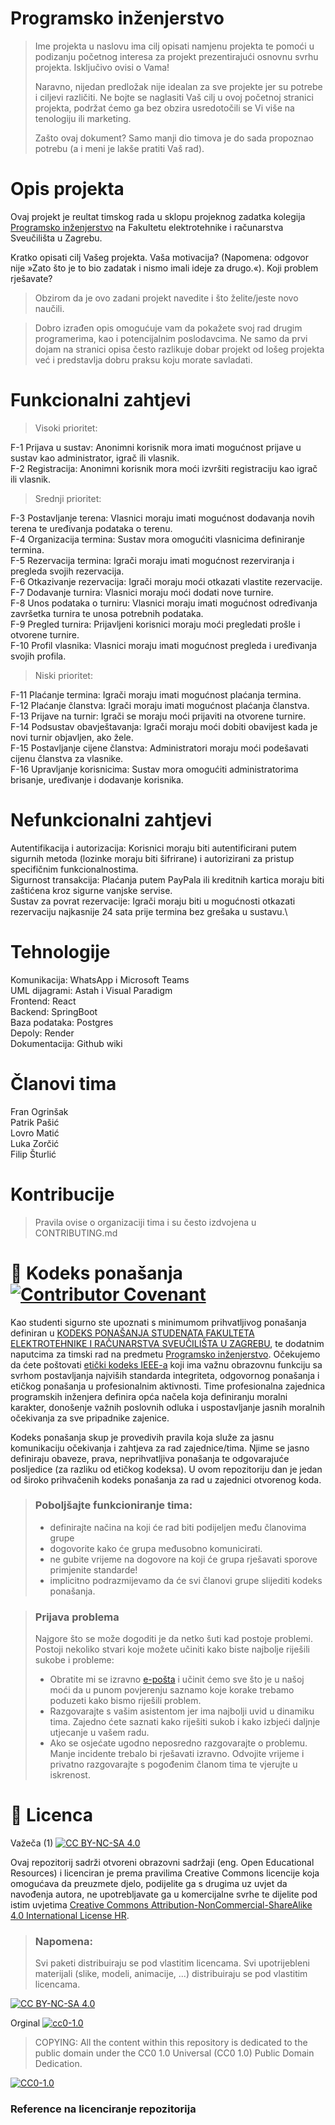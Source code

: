 # Programsko inženjerstvo

> Ime projekta u naslovu ima cilj opisati namjenu projekta te pomoći u podizanju početnog interesa za projekt prezentirajući osnovnu svrhu projekta.
> Isključivo ovisi o Vama!
> 
> Naravno, nijedan predložak nije idealan za sve projekte jer su potrebe i ciljevi različiti. Ne bojte se naglasiti Vaš cilj u ovoj početnoj stranici projekta, podržat ćemo ga bez obzira usredotočili se Vi više na tenologiju ili marketing.
> 
> Zašto ovaj dokument? Samo manji dio timova je do sada propoznao potrebu (a i meni je lakše pratiti Vaš rad).  

# Opis projekta
Ovaj projekt je reultat timskog rada u sklopu projeknog zadatka kolegija [Programsko inženjerstvo](https://www.fer.unizg.hr/predmet/proinz) na Fakultetu elektrotehnike i računarstva Sveučilišta u Zagrebu. 

Kratko opisati cilj Vašeg projekta. Vaša motivacija?  (Napomena: odgovor nije »Zato što je to bio zadatak i nismo imali ideje za drugo.«). Koji problem rješavate?
> Obzirom da je ovo zadani projekt navedite i što želite/jeste novo  naučili.

> Dobro izrađen opis omogućuje vam da pokažete svoj rad drugim programerima, kao i potencijalnim poslodavcima. Ne samo da prvi dojam na stranici opisa često razlikuje dobar projekt od lošeg projekta već i predstavlja dobru praksu koju morate savladati.

# Funkcionalni zahtjevi
> Visoki prioritet:

F-1 Prijava u sustav: Anonimni korisnik mora imati mogućnost prijave u sustav kao administrator, igrač ili vlasnik.\
F-2 Registracija: Anonimni korisnik mora moći izvršiti registraciju kao igrač ili vlasnik.


> Srednji prioritet:

F-3 Postavljanje terena: Vlasnici moraju imati mogućnost dodavanja novih terena te uređivanja podataka o terenu.\
F-4 Organizacija termina: Sustav mora omogućiti vlasnicima definiranje termina.\
F-5 Rezervacija termina: Igrači moraju imati mogućnost rezerviranja i pregleda svojih rezervacija.\
F-6 Otkazivanje rezervacija: Igrači moraju moći otkazati vlastite rezervacije.\
F-7 Dodavanje turnira: Vlasnici moraju moći dodati nove turnire.\
F-8 Unos podataka o turniru: Vlasnici moraju imati mogućnost određivanja završetka turnira te unosa potrebnih podataka.\
F-9 Pregled turnira: Prijavljeni korisnici moraju moći pregledati prošle i otvorene turnire.\
F-10 Profil vlasnika: Vlasnici moraju imati mogućnost pregleda i uređivanja svojih profila.

> Niski prioritet:

F-11 Plaćanje termina: Igrači moraju imati mogućnost plaćanja termina.\
F-12 Plaćanje članstva: Igrači moraju imati mogućnost plaćanja članstva.\
F-13 Prijave na turnir: Igrači se moraju moći prijaviti na otvorene turnire.\
F-14 Podsustav obavještavanja: Igrači moraju moći dobiti obavijest kada je novi turnir objavljen, ako žele.\
F-15 Postavljanje cijene članstva: Administratori moraju moći podešavati cijenu članstva za vlasnike.\
F-16 Upravljanje korisnicima: Sustav mora omogućiti administratorima brisanje, uređivanje i dodavanje korisnika.

# Nefunkcionalni zahtjevi
Autentifikacija i autorizacija: Korisnici moraju biti autentificirani putem sigurnih metoda (lozinke moraju biti šifrirane) i autorizirani za pristup specifičnim funkcionalnostima.\
Sigurnost transakcija: Plaćanja putem PayPala ili kreditnih kartica moraju biti zaštićena kroz sigurne vanjske servise.\
Sustav za povrat rezervacije: Igrači moraju biti u mogućnosti otkazati rezervaciju najkasnije 24 sata prije termina bez grešaka u sustavu.\

# Tehnologije
Komunikacija: WhatsApp i Microsoft Teams\
UML dijagrami: Astah i Visual Paradigm\
Frontend: React\
Backend: SpringBoot\
Baza podataka: Postgres\
Depoly: Render\
Dokumentacija: Github wiki

# Članovi tima 
Fran Ogrinšak\
Patrik Pašić\
Lovro Matić\
Luka Zorčić\
Filip Šturlić

# Kontribucije
>Pravila ovise o organizaciji tima i su često izdvojena u CONTRIBUTING.md



# 📝 Kodeks ponašanja [![Contributor Covenant](https://img.shields.io/badge/Contributor%20Covenant-2.1-4baaaa.svg)](CODE_OF_CONDUCT.md)
Kao studenti sigurno ste upoznati s minimumom prihvatljivog ponašanja definiran u [KODEKS PONAŠANJA STUDENATA FAKULTETA ELEKTROTEHNIKE I RAČUNARSTVA SVEUČILIŠTA U ZAGREBU](https://www.fer.hr/_download/repository/Kodeks_ponasanja_studenata_FER-a_procisceni_tekst_2016%5B1%5D.pdf), te dodatnim naputcima za timski rad na predmetu [Programsko inženjerstvo](https://wwww.fer.hr).
Očekujemo da ćete poštovati [etički kodeks IEEE-a](https://www.ieee.org/about/corporate/governance/p7-8.html) koji ima važnu obrazovnu funkciju sa svrhom postavljanja najviših standarda integriteta, odgovornog ponašanja i etičkog ponašanja u profesionalnim aktivnosti. Time profesionalna zajednica programskih inženjera definira opća načela koja definiranju  moralni karakter, donošenje važnih poslovnih odluka i uspostavljanje jasnih moralnih očekivanja za sve pripadnike zajenice.

Kodeks ponašanja skup je provedivih pravila koja služe za jasnu komunikaciju očekivanja i zahtjeva za rad zajednice/tima. Njime se jasno definiraju obaveze, prava, neprihvatljiva ponašanja te  odgovarajuće posljedice (za razliku od etičkog kodeksa). U ovom repozitoriju dan je jedan od široko prihvačenih kodeks ponašanja za rad u zajednici otvorenog koda.
>### Poboljšajte funkcioniranje tima:
>* definirajte načina na koji će rad biti podijeljen među članovima grupe
>* dogovorite kako će grupa međusobno komunicirati.
>* ne gubite vrijeme na dogovore na koji će grupa rješavati sporove primjenite standarde!
>* implicitno podrazmijevamo da će svi članovi grupe slijediti kodeks ponašanja.
 
>###  Prijava problema
>Najgore što se može dogoditi je da netko šuti kad postoje problemi. Postoji nekoliko stvari koje možete učiniti kako biste najbolje riješili sukobe i probleme:
>* Obratite mi se izravno [e-pošta](mailto:vlado.sruk@fer.hr) i  učinit ćemo sve što je u našoj moći da u punom povjerenju saznamo koje korake trebamo poduzeti kako bismo riješili problem.
>* Razgovarajte s vašim asistentom jer ima najbolji uvid u dinamiku tima. Zajedno ćete saznati kako riješiti sukob i kako izbjeći daljnje utjecanje u vašem radu.
>* Ako se osjećate ugodno neposredno razgovarajte o problemu. Manje incidente trebalo bi rješavati izravno. Odvojite vrijeme i privatno razgovarajte s pogođenim članom tima te vjerujte u iskrenost.

# 📝 Licenca
Važeča (1)
[![CC BY-NC-SA 4.0][cc-by-nc-sa-shield]][cc-by-nc-sa]

Ovaj repozitorij sadrži otvoreni obrazovni sadržaji (eng. Open Educational Resources)  i licenciran je prema pravilima Creative Commons licencije koja omogućava da preuzmete djelo, podijelite ga s drugima uz 
uvjet da navođenja autora, ne upotrebljavate ga u komercijalne svrhe te dijelite pod istim uvjetima [Creative Commons Attribution-NonCommercial-ShareAlike 4.0 International License HR][cc-by-nc-sa].
>
> ### Napomena:
>
> Svi paketi distribuiraju se pod vlastitim licencama.
> Svi upotrijebleni materijali  (slike, modeli, animacije, ...) distribuiraju se pod vlastitim licencama.

[![CC BY-NC-SA 4.0][cc-by-nc-sa-image]][cc-by-nc-sa]

[cc-by-nc-sa]: https://creativecommons.org/licenses/by-nc/4.0/deed.hr 
[cc-by-nc-sa-image]: https://licensebuttons.net/l/by-nc-sa/4.0/88x31.png
[cc-by-nc-sa-shield]: https://img.shields.io/badge/License-CC%20BY--NC--SA%204.0-lightgrey.svg

Orginal [![cc0-1.0][cc0-1.0-shield]][cc0-1.0]
>
>COPYING: All the content within this repository is dedicated to the public domain under the CC0 1.0 Universal (CC0 1.0) Public Domain Dedication.
>
[![CC0-1.0][cc0-1.0-image]][cc0-1.0]

[cc0-1.0]: https://creativecommons.org/licenses/by/1.0/deed.en
[cc0-1.0-image]: https://licensebuttons.net/l/by/1.0/88x31.png
[cc0-1.0-shield]: https://img.shields.io/badge/License-CC0--1.0-lightgrey.svg

### Reference na licenciranje repozitorija
